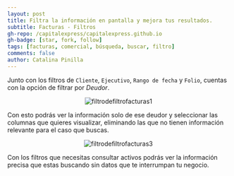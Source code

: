 ```yaml
---
layout: post
title: Filtra la información en pantalla y mejora tus resultados.
subtitle: Facturas - Filtros
gh-repo: /capitalexpress/capitalexpress.github.io
gh-badge: [star, fork, follow]
tags: [facturas, comercial, búsqueda, buscar, filtro]
comments: false
author: Catalina Pinilla
---
```

Junto con los filtros de `Cliente`, `Ejecutivo`, `Rango de fecha` y `Folio`, cuentas con la opción de filtrar por *Deudor*.

<p align="center">
  <img src="https://cdn.capitalexpress.cl/img/filtrodefiltrofacturas1.png" alt="filtrodefiltrofacturas1">
</p>

Con esto podrás ver la información solo de ese deudor y seleccionar las columnas que quieres visualizar, eliminando las que no tienen información relevante para el caso que buscas. 

<p align="center">
  <img src="https://cdn.capitalexpress.cl/img/filtrodefiltrofacturas3.png" alt="filtrodefiltrofacturas3">
</p>

Con los filtros que necesitas consultar activos podrás ver la información precisa que estas buscando sin datos que te interrumpan tu negocio.